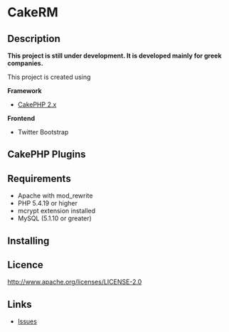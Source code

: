 # CakeRM

## Description
**This project is still under development. It is developed mainly for greek companies.**

This project is created using

**Framework**
 - [CakePHP 2.x](http://cakephp.org/)

**Frontend**
 - Twitter Bootstrap

**CakePHP Plugins**
 - 
 
## Requirements
 * Apache with mod_rewrite
 * PHP 5.4.19 or higher
 * mcrypt extension installed
 * MySQL (5.1.10 or greater)

## Installing

## Licence

http://www.apache.org/licenses/LICENSE-2.0

## Links

 - [Issues](https://github.com/gmponos/CakeRM/issues)

